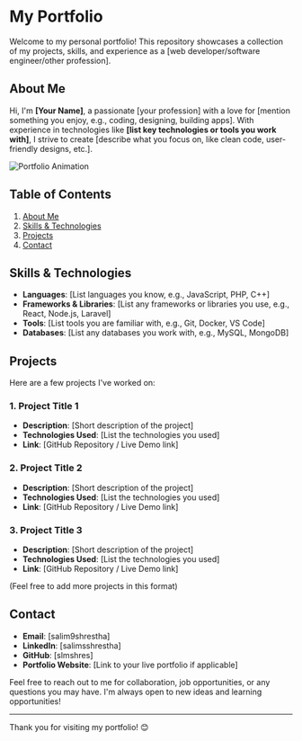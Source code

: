 # My Portfolio

Welcome to my personal portfolio! This repository showcases a collection of my projects, skills, and experience as a [web developer/software engineer/other profession].

## About Me

Hi, I'm **[Your Name]**, a passionate [your profession] with a love for [mention something you enjoy, e.g., coding, designing, building apps]. With experience in technologies like **[list key technologies or tools you work with]**, I strive to create [describe what you focus on, like clean code, user-friendly designs, etc.].

![Portfolio Animation](link_to_your_animation.gif)

## Table of Contents

1. [About Me](#about-me)
2. [Skills & Technologies](#skills--technologies)
3. [Projects](#projects)
4. [Contact](#contact)

## Skills & Technologies

- **Languages**: [List languages you know, e.g., JavaScript, PHP, C++]
- **Frameworks & Libraries**: [List any frameworks or libraries you use, e.g., React, Node.js, Laravel]
- **Tools**: [List tools you are familiar with, e.g., Git, Docker, VS Code]
- **Databases**: [List any databases you work with, e.g., MySQL, MongoDB]

## Projects

Here are a few projects I've worked on:

### 1. **Project Title 1**
   - **Description**: [Short description of the project]
   - **Technologies Used**: [List the technologies you used]
   - **Link**: [GitHub Repository / Live Demo link]

### 2. **Project Title 2**
   - **Description**: [Short description of the project]
   - **Technologies Used**: [List the technologies you used]
   - **Link**: [GitHub Repository / Live Demo link]

### 3. **Project Title 3**
   - **Description**: [Short description of the project]
   - **Technologies Used**: [List the technologies you used]
   - **Link**: [GitHub Repository / Live Demo link]

(Feel free to add more projects in this format)

## Contact

- **Email**: [salim9shrestha]
- **LinkedIn**: [salimsshrestha]
- **GitHub**: [slmshres]
- **Portfolio Website**: [Link to your live portfolio if applicable]

Feel free to reach out to me for collaboration, job opportunities, or any questions you may have. I'm always open to new ideas and learning opportunities!

---

Thank you for visiting my portfolio! 😊
